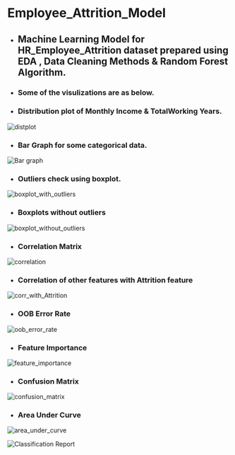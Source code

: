 # Employee_Attrition_Model
- ## Machine Learning Model for HR_Employee_Attrition dataset prepared using EDA , Data Cleaning Methods &amp; Random Forest Algorithm.
- ### Some of the visulizations are as below.
- ### Distribution plot of Monthly Income & TotalWorking Years.
![distplot](https://user-images.githubusercontent.com/95238204/143923701-51f68cb9-c5d9-48fe-afdf-9667d06579bd.jpg)
- ### Bar Graph for some categorical data.
![Bar graph](https://user-images.githubusercontent.com/95238204/143924349-567ebe8b-81b7-47f8-b06c-99c66369d513.png)
- ### Outliers check using boxplot.

![boxplot_with_outliers](https://user-images.githubusercontent.com/95238204/143924506-162b85c3-3629-4044-ab1b-647cf80f5353.jpg)
- ### Boxplots without outliers

![boxplot_without_outliers](https://user-images.githubusercontent.com/95238204/143924571-f9a1cd56-c680-4c49-b85b-6419d8c1cf0e.png)
- ### Correlation Matrix
![correlation](https://user-images.githubusercontent.com/95238204/143924678-cbdb0147-970f-481b-9ef7-f90bc293ab0a.jpg)
- ### Correlation of other features with Attrition feature
![corr_with_Attrition](https://user-images.githubusercontent.com/95238204/143925023-fe32406b-432a-45cc-b954-bd65e6b21be4.png)
- ### OOB Error Rate
![oob_error_rate](https://user-images.githubusercontent.com/95238204/143924804-509053ac-9b2a-421f-96f8-e9bbca4061df.png)
- ### Feature Importance
![feature_importance](https://user-images.githubusercontent.com/95238204/143924864-f218de1a-cf74-4e7b-b6f2-2a1a71d256b5.png)
- ### Confusion Matrix
![confusion_matrix](https://user-images.githubusercontent.com/95238204/143925135-86a110fd-089e-43d9-82d2-2e2e9aacf7db.png)
- ### Area Under Curve
![area_under_curve](https://user-images.githubusercontent.com/95238204/143925178-3ce6ce45-5ba2-40e2-bf15-db26dfc9bdbe.png)

![Classification Report](https://user-images.githubusercontent.com/95238204/143925220-30a1bae3-59f4-4717-a485-1bf1fcc687ad.jpg)

